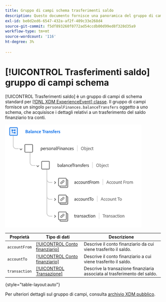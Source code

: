 ```yaml
---
title: Gruppo di campi schema trasferimenti saldo
description: Questo documento fornisce una panoramica del gruppo di campi schema Trasferimenti saldo.
exl-id: be0d2ed6-6547-432a-af2f-409c33e268d4
source-git-commit: f5df893260f0772ad54ccdb00d99ed8f328d35a9
workflow-type: tm+mt
source-wordcount: '116'
ht-degree: 3%

---
```


# [!UICONTROL Trasferimenti saldo] gruppo di campi schema

[!UICONTROL Trasferimenti saldo] è un gruppo di campi di schema standard per [[!DNL XDM ExperienceEvent] classe](../../classes/experienceevent.md). Il gruppo di campi fornisce un singolo `personalFinances.balanceTransfers` oggetto a uno schema, che acquisisce i dettagli relativi a un trasferimento del saldo finanziario tra conti.

![](../../images/field-groups/balance-transfers.png)

| Proprietà | Tipo di dati | Descrizione |
| --- | --- | --- |
| `accountFrom` | [[!UICONTROL Conto finanziario]](../../data-types/financial-account.md) | Descrive il conto finanziario da cui viene trasferito il saldo. |
| `accountTo` | [[!UICONTROL Conto finanziario]](../../data-types/financial-account.md) | Descrive il conto finanziario a cui viene trasferito il saldo. |
| `transaction` | [[!UICONTROL Transazione]](../../data-types/transaction.md) | Descrive la transazione finanziaria associata al trasferimento del saldo. |

{style="table-layout:auto"}

Per ulteriori dettagli sul gruppo di campi, consulta [archivio XDM pubblico](https://github.com/adobe/xdm/blob/master/docs/reference/fieldgroups/experience-event/industry-verticals/experienceevent-balance-transfers.schema.json).
